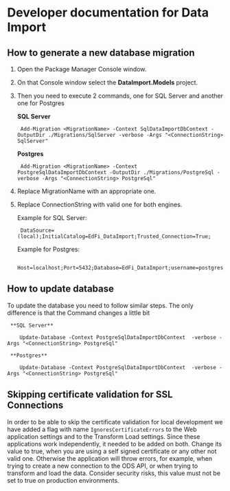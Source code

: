 # Developer documentation for Data Import

## How to generate a new database migration

1. Open the Package Manager Console window.
2. On that Console window select the **DataImport.Models** project.
3. Then you need to execute 2 commands, one for SQL Server and another one for Postgres

   **SQL Server**

        Add-Migration <MigrationName> -Context SqlDataImportDbContext -OutputDir ./Migrations/SqlServer -verbose -Args "<ConnectionString> SqlServer"

   **Postgres**

        Add-Migration <MigrationName> -Context PostgreSqlDataImportDbContext -OutputDir ./Migrations/PostgreSql -verbose -Args "<ConnectionString> PostgreSql"

4. Replace MigrationName with an appropriate one.
5. Replace ConnectionString with valid one for both engines.

   Example for SQL Server:

        DataSource=(local);InitialCatalog=EdFi_DataImport;Trusted_Connection=True;

   Example for Postgres:

        Host=localhost;Port=5432;Database=EdFi_DataImport;username=postgres;Password=password;

## How to update database

To update the database you need to follow similar steps. The only difference is that the Command changes a little bit

     **SQL Server**

        Update-Database -Context PostgreSqlDataImportDbContext  -verbose -Args "<ConnectionString> PostgreSql"

     **Postgres**

        Update-Database -Context PostgreSqlDataImportDbContext  -verbose -Args "<ConnectionString> PostgreSql"

## Skipping certificate validation for SSL Connections

In order to be able to skip the certificate validation for local development we have added a flag with name `IgnoresCertificateErrors` to the Web application settings and to the Transform Load settings. Since these applications work independently, it needed to be added on both.
Change its value to true, when you are using a self signed certificate or any other not valid one. Otherwise the application will throw errors, for example, when trying to create a new connection to the ODS API, or when trying to transform and load the data.
Consider security risks, this value must not be set to true on production environments.
